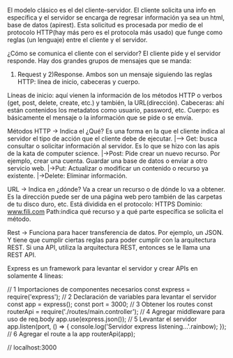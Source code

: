 El modelo clásico es el del cliente-servidor. El cliente solicita una info en específica y el servidor
se encarga de regresar información ya sea un html, base de datos (apirest). Esta solicitud es procesada por medio de
el protocolo HTTP(hay más pero es el protocola más usado) que funge como reglas (un lenguaje) entre el cliente y el servidor. 

¿Cómo se comunica el cliente con el servidor?
El cliente pide y el servidor responde.
Hay dos grandes grupos de mensajes que se manda:
1) Request y 2)Response.
Ambos son un mensaje siguiendo las reglas HTTP: línea de inicio, cabeceras y cuerpo.

Líneas de inicio: aquí vienen la información de los métodos HTTP o verbos (get, post, delete, create, etc.) y también, la URL(dirección).
Cabeceras: ahí están contenidos los metadatos como usuario, password, etc.
Cuerpo: es básicamente el mensaje o la información que se pide o se envía.

Métodos HTTP -> Indica el ¿Qué? Es una forma en la que el cliente indica al servidor el tipo de acción que el cliente debe de ejecutar. 
|--> Get: busca consultar o solicitar información al servidor. Es lo que se hizo con las apis de la kata de computer science.
|->Post: Pide crear un nuevo recurso. Por ejemplo, crear una cuenta. Guardar una base de datos o enviar a otro servicio web.
|->Put: Actualizar o modificar un contenido o recurso ya existente.
|->Delete: Eliminar información.

URL -> Indica en ¿dónde? Va a crear un recurso o de dónde lo va a obtener. Es la dirección puede ser de una página web pero también de las carpetas de tu disco duro, etc. Está dividida en el protocolo: HTTPS Dominio: www.fili.com Path:indica qué recurso y a qué parte específica se solicita el método. 

Rest -> Funciona para hacer transferencia de datos. Por ejemplo, un JSON. Y tiene que cumplir ciertas reglas para poder cumplir con la arquitectura REST. Si una API, utiliza la arquitectura REST, entonces se le llama una REST API.



Express es un framework para levantar el servidor y crear APIs en solamente 4 líneas:

// 1 Importaciones de componentes necesarios
const express = require('express');
// 2 Declaración de variables para levantar el servidor
const app = express();
const port = 3000;
// 3 Obtener los routes
const routerApi = require('./routes/main.controller');
// 4 Agregar middleware para uso de req.body
app.use(express.json());
// 5 Levantar el servidor
app.listen(port, () => {
    console.log('Servidor express listening...'.rainbow);
});
// 6 Agregar el route a la app
routerApi(app);

// localhost:3000